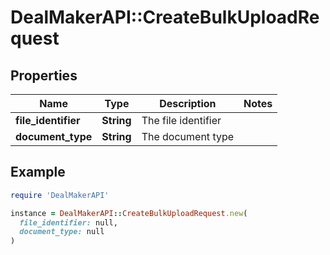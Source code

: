 # DealMakerAPI::CreateBulkUploadRequest

## Properties

| Name | Type | Description | Notes |
| ---- | ---- | ----------- | ----- |
| **file_identifier** | **String** | The file identifier |  |
| **document_type** | **String** | The document type |  |

## Example

```ruby
require 'DealMakerAPI'

instance = DealMakerAPI::CreateBulkUploadRequest.new(
  file_identifier: null,
  document_type: null
)
```

